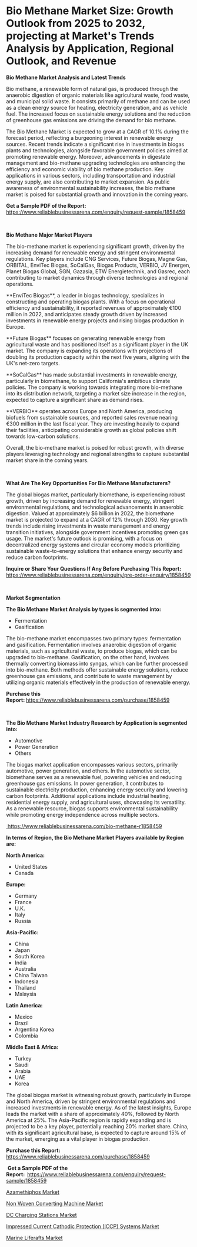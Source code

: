<p><h1>Bio Methane Market Size: Growth Outlook from 2025 to 2032, projecting at Market's Trends Analysis by Application, Regional Outlook, and Revenue</h1></p><p><strong>Bio Methane Market Analysis and Latest Trends</strong></p>
<p><p>Bio methane, a renewable form of natural gas, is produced through the anaerobic digestion of organic materials like agricultural waste, food waste, and municipal solid waste. It consists primarily of methane and can be used as a clean energy source for heating, electricity generation, and as vehicle fuel. The increased focus on sustainable energy solutions and the reduction of greenhouse gas emissions are driving the demand for bio methane.</p><p>The Bio Methane Market is expected to grow at a CAGR of 10.1% during the forecast period, reflecting a burgeoning interest in renewable energy sources. Recent trends indicate a significant rise in investments in biogas plants and technologies, alongside favorable government policies aimed at promoting renewable energy. Moreover, advancements in digestate management and bio-methane upgrading technologies are enhancing the efficiency and economic viability of bio methane production. Key applications in various sectors, including transportation and industrial energy supply, are also contributing to market expansion. As public awareness of environmental sustainability increases, the bio methane market is poised for substantial growth and innovation in the coming years.</p></p>
<p><strong>Get a Sample PDF of the Report:&nbsp;</strong> <a href="https://www.reliablebusinessarena.com/enquiry/request-sample/1858459?utm_campaign=2264&utm_medium=2&utm_source=Github&utm_content=ia&utm_term=31012025&utm_id=bio-methane">https://www.reliablebusinessarena.com/enquiry/request-sample/1858459</a></p>
<p>&nbsp;</p>
<p><strong>Bio Methane Major Market Players</strong></p>
<p><p>The bio-methane market is experiencing significant growth, driven by the increasing demand for renewable energy and stringent environmental regulations. Key players include CNG Services, Future Biogas, Magne Gas, ORBITAL, EnviTec Biogas, SoCalGas, Biogas Products, VERBIO, JV Energen, Planet Biogas Global, SGN, Gazasia, ETW Energietechnik, and Gasrec, each contributing to market dynamics through diverse technologies and regional operations.</p><p>**EnviTec Biogas**, a leader in biogas technology, specializes in constructing and operating biogas plants. With a focus on operational efficiency and sustainability, it reported revenues of approximately €100 million in 2022, and anticipates steady growth driven by increased investments in renewable energy projects and rising biogas production in Europe.</p><p>**Future Biogas** focuses on generating renewable energy from agricultural waste and has positioned itself as a significant player in the UK market. The company is expanding its operations with projections of doubling its production capacity within the next five years, aligning with the UK's net-zero targets.</p><p>**SoCalGas** has made substantial investments in renewable energy, particularly in biomethane, to support California's ambitious climate policies. The company is working towards integrating more bio-methane into its distribution network, targeting a market size increase in the region, expected to capture a significant share as demand rises.</p><p>**VERBIO** operates across Europe and North America, producing biofuels from sustainable sources, and reported sales revenue nearing €300 million in the last fiscal year. They are investing heavily to expand their facilities, anticipating considerable growth as global policies shift towards low-carbon solutions.</p><p>Overall, the bio-methane market is poised for robust growth, with diverse players leveraging technology and regional strengths to capture substantial market share in the coming years.</p></p>
<p>&nbsp;</p>
<p><strong>What Are The Key Opportunities For Bio Methane Manufacturers?</strong></p>
<p><p>The global biogas market, particularly biomethane, is experiencing robust growth, driven by increasing demand for renewable energy, stringent environmental regulations, and technological advancements in anaerobic digestion. Valued at approximately $6 billion in 2022, the biomethane market is projected to expand at a CAGR of 12% through 2030. Key growth trends include rising investments in waste management and energy transition initiatives, alongside government incentives promoting green gas usage. The market's future outlook is promising, with a focus on decentralized energy systems and circular economy models prioritizing sustainable waste-to-energy solutions that enhance energy security and reduce carbon footprints.</p></p>
<p><strong>Inquire or Share Your Questions If Any Before Purchasing This Report:</strong> <a href="https://www.reliablebusinessarena.com/enquiry/pre-order-enquiry/1858459?utm_campaign=2264&utm_medium=2&utm_source=Github&utm_content=ia&utm_term=31012025&utm_id=bio-methane">https://www.reliablebusinessarena.com/enquiry/pre-order-enquiry/1858459</a></p>
<p>&nbsp;</p>
<p><strong>Market Segmentation</strong></p>
<p><strong>The Bio Methane Market Analysis by types is segmented into:</strong></p>
<p><ul><li>Fermentation</li><li>Gasification</li></ul></p>
<p><p>The bio-methane market encompasses two primary types: fermentation and gasification. Fermentation involves anaerobic digestion of organic materials, such as agricultural waste, to produce biogas, which can be upgraded to bio-methane. Gasification, on the other hand, involves thermally converting biomass into syngas, which can be further processed into bio-methane. Both methods offer sustainable energy solutions, reduce greenhouse gas emissions, and contribute to waste management by utilizing organic materials effectively in the production of renewable energy.</p></p>
<p><strong>Purchase this Report:&nbsp;</strong><a href="https://www.reliablebusinessarena.com/purchase/1858459?utm_campaign=2264&utm_medium=2&utm_source=Github&utm_content=ia&utm_term=31012025&utm_id=bio-methane">https://www.reliablebusinessarena.com/purchase/1858459</a></p>
<p>&nbsp;</p>
<p><strong>The Bio Methane Market Industry Research by Application is segmented into:</strong></p>
<p><ul><li>Automotive</li><li>Power Generation</li><li>Others</li></ul></p>
<p><p>The biogas market application encompasses various sectors, primarily automotive, power generation, and others. In the automotive sector, biomethane serves as a renewable fuel, powering vehicles and reducing greenhouse gas emissions. In power generation, it contributes to sustainable electricity production, enhancing energy security and lowering carbon footprints. Additional applications include industrial heating, residential energy supply, and agricultural uses, showcasing its versatility. As a renewable resource, biogas supports environmental sustainability while promoting energy independence across multiple sectors.</p></p>
<p><a href="https://www.reliablebusinessarena.com/bio-methane-r1858459?utm_campaign=2264&utm_medium=2&utm_source=Github&utm_content=ia&utm_term=31012025&utm_id=bio-methane">&nbsp;https://www.reliablebusinessarena.com/bio-methane-r1858459</a></p>
<p><strong>In terms of Region, the Bio Methane Market Players available by Region are:</strong></p>
<p>
    <p> <strong> North America: </strong>
        <ul>
            <li>United States</li>
            <li>Canada</li>
        </ul>
        </p> 
    <p> <strong> Europe: </strong>
        <ul>
            <li>Germany</li>
            <li>France</li>
            <li>U.K.</li>
            <li>Italy</li>
            <li>Russia</li>
        </ul>
        </p> 
    <p> <strong> Asia-Pacific: </strong>
        <ul>
            <li>China</li>
            <li>Japan</li>
            <li>South Korea</li>
            <li>India</li>
            <li>Australia</li>
            <li>China Taiwan</li>
            <li>Indonesia</li>
            <li>Thailand</li>
            <li>Malaysia</li>
        </ul>
        </p> 
    <p> <strong> Latin America: </strong>
        <ul>
            <li>Mexico</li>
            <li>Brazil</li>
            <li>Argentina Korea</li>
            <li>Colombia</li>
        </ul>
        </p> 
    <p> <strong> Middle East & Africa: </strong>
        <ul>
            <li>Turkey</li>
            <li>Saudi</li>
            <li>Arabia</li>
            <li>UAE</li>
            <li>Korea</li>
        </ul>
    </p>
    </p>
<p><p>The global biogas market is witnessing robust growth, particularly in Europe and North America, driven by stringent environmental regulations and increased investments in renewable energy. As of the latest insights, Europe leads the market with a share of approximately 40%, followed by North America at 25%. The Asia-Pacific region is rapidly expanding and is projected to be a key player, potentially reaching 20% market share. China, with its significant agricultural base, is expected to capture around 15% of the market, emerging as a vital player in biogas production.</p></p>
<p><strong>Purchase this Report: </strong><a href="https://www.reliablebusinessarena.com/purchase/1858459?utm_campaign=2264&utm_medium=2&utm_source=Github&utm_content=ia&utm_term=31012025&utm_id=bio-methane">https://www.reliablebusinessarena.com/purchase/1858459</a></p>
<p>&nbsp;<strong>Get a Sample PDF of the Report:&nbsp;&nbsp;</strong><a href="https://www.reliablebusinessarena.com/enquiry/request-sample/1858459?utm_campaign=2264&utm_medium=2&utm_source=Github&utm_content=ia&utm_term=31012025&utm_id=bio-methane">https://www.reliablebusinessarena.com/enquiry/request-sample/1858459</a></p>
<p><strong></strong></p>
<p><p><a href="https://www.linkedin.com/pulse/azamethiphos-market-competitive-landscape-key-trends-forecasted-ku5qc?utm_campaign=2264&utm_medium=2&utm_source=Github&utm_content=ia&utm_term=31012025&utm_id=bio-methane">Azamethiphos Market</a></p><p><a href="https://www.linkedin.com/pulse/non-woven-converting-machine-market-report-size-revenue-forecast-hvt1c?utm_campaign=2264&utm_medium=2&utm_source=Github&utm_content=ia&utm_term=31012025&utm_id=bio-methane">Non Woven Converting Machine Market</a></p><p><a href="https://www.linkedin.com/pulse/projected-growth-revenue-dc-charging-stations-market-125-bbpse?utm_campaign=2264&utm_medium=2&utm_source=Github&utm_content=ia&utm_term=31012025&utm_id=bio-methane">DC Charging Stations Market</a></p><p><a href="https://www.linkedin.com/pulse/comprehensive-impressed-current-cathodic-protection-iccp-jo3ee?utm_campaign=2264&utm_medium=2&utm_source=Github&utm_content=ia&utm_term=31012025&utm_id=bio-methane">Impressed Current Cathodic Protection (ICCP) Systems Market</a></p><p><a href="https://www.linkedin.com/pulse/marine-liferafts-market-insights-report-company-specific-wz3ie?utm_campaign=2264&utm_medium=2&utm_source=Github&utm_content=ia&utm_term=31012025&utm_id=bio-methane">Marine Liferafts Market</a></p></p>